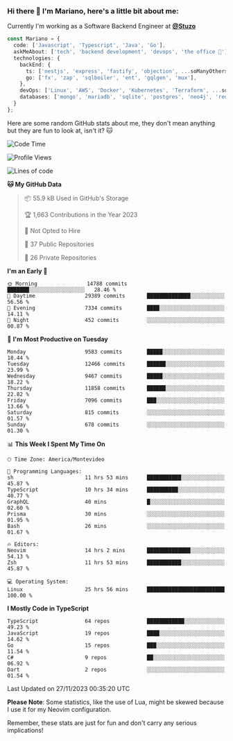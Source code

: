 ### Hi there 👋 I'm Mariano, here's a little bit about me:

Currently I'm working as a Software Backend Engineer at [**@Stuzo**](https://www.stuzo.com/)

```ts
const Mariano = {
  code: ['Javascript', 'Typescript', 'Java', 'Go'],
  askMeAbout: ['tech', 'backend development', 'devops', 'the office 💼'],
  technologies: {
    backEnd: {
      ts: ['nestjs', 'express', 'fastify', 'objection', ...soManyOthersFrameworks],
      go: ['fx', 'zap', 'sqlboiler', 'ent', 'gqlgen', 'mux'],
    },
    devOps: ['Linux', 'AWS', 'Docker', 'Kubernetes', 'Terraform', ...soManyOthersTools],
    databases: ['mongo', 'mariadb', 'sqlite', 'postgres', 'neo4j', 'redis', ...],
  }
};
```

Here are some random GitHub stats about me, they don't mean anything but they are fun to look at, isn't it? 🐱

<!--START_SECTION:waka-->
![Code Time](http://img.shields.io/badge/Code%20Time-1%2C401%20hrs-blue)

![Profile Views](http://img.shields.io/badge/Profile%20Views-0-blue)

![Lines of code](https://img.shields.io/badge/From%20Hello%20World%20I%27ve%20Written-12.3%20million%20lines%20of%20code-blue)

**🐱 My GitHub Data** 

> 📦 55.9 kB Used in GitHub's Storage 
 > 
> 🏆 1,663 Contributions in the Year 2023
 > 
> 🚫 Not Opted to Hire
 > 
> 📜 37 Public Repositories 
 > 
> 🔑 26 Private Repositories 
 > 
**I'm an Early 🐤** 

```text
🌞 Morning                14788 commits       ███████░░░░░░░░░░░░░░░░░░   28.46 % 
🌆 Daytime                29389 commits       ██████████████░░░░░░░░░░░   56.56 % 
🌃 Evening                7334 commits        ████░░░░░░░░░░░░░░░░░░░░░   14.11 % 
🌙 Night                  452 commits         ░░░░░░░░░░░░░░░░░░░░░░░░░   00.87 % 
```
📅 **I'm Most Productive on Tuesday** 

```text
Monday                   9583 commits        █████░░░░░░░░░░░░░░░░░░░░   18.44 % 
Tuesday                  12466 commits       ██████░░░░░░░░░░░░░░░░░░░   23.99 % 
Wednesday                9467 commits        █████░░░░░░░░░░░░░░░░░░░░   18.22 % 
Thursday                 11858 commits       ██████░░░░░░░░░░░░░░░░░░░   22.82 % 
Friday                   7096 commits        ███░░░░░░░░░░░░░░░░░░░░░░   13.66 % 
Saturday                 815 commits         ░░░░░░░░░░░░░░░░░░░░░░░░░   01.57 % 
Sunday                   678 commits         ░░░░░░░░░░░░░░░░░░░░░░░░░   01.30 % 
```


📊 **This Week I Spent My Time On** 

```text
🕑︎ Time Zone: America/Montevideo

💬 Programming Languages: 
sh                       11 hrs 53 mins      ███████████░░░░░░░░░░░░░░   45.87 % 
TypeScript               10 hrs 34 mins      ██████████░░░░░░░░░░░░░░░   40.77 % 
GraphQL                  40 mins             █░░░░░░░░░░░░░░░░░░░░░░░░   02.60 % 
Prisma                   30 mins             ░░░░░░░░░░░░░░░░░░░░░░░░░   01.95 % 
Bash                     26 mins             ░░░░░░░░░░░░░░░░░░░░░░░░░   01.67 % 

🔥 Editors: 
Neovim                   14 hrs 2 mins       ██████████████░░░░░░░░░░░   54.13 % 
Zsh                      11 hrs 53 mins      ███████████░░░░░░░░░░░░░░   45.87 % 

💻 Operating System: 
Linux                    25 hrs 56 mins      █████████████████████████   100.00 % 
```

**I Mostly Code in TypeScript** 

```text
TypeScript               64 repos            ████████████░░░░░░░░░░░░░   49.23 % 
JavaScript               19 repos            ████░░░░░░░░░░░░░░░░░░░░░   14.62 % 
Go                       15 repos            ███░░░░░░░░░░░░░░░░░░░░░░   11.54 % 
C#                       9 repos             ██░░░░░░░░░░░░░░░░░░░░░░░   06.92 % 
Dart                     2 repos             ░░░░░░░░░░░░░░░░░░░░░░░░░   01.54 % 
```




 Last Updated on 27/11/2023 00:35:20 UTC
<!--END_SECTION:waka-->

**Please Note**: Some statistics, like the use of Lua, might be skewed because I use it for my Neovim configuration.

Remember, these stats are just for fun and don't carry any serious implications!
